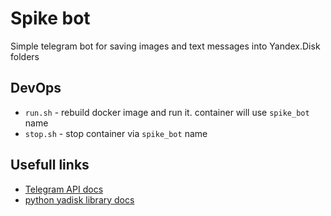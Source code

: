 # Spike bot

Simple telegram bot for saving images and text messages into Yandex.Disk folders

## DevOps

- `run.sh` - rebuild docker image and run it. container will use `spike_bot` name 
- `stop.sh` - stop container via `spike_bot` name

## Usefull links

- [Telegram API docs](https://core.telegram.org/#api-methods)
- [python yadisk library docs](https://yadisk.readthedocs.io/ru/latest/docs.html#module-yadisk.objects)

